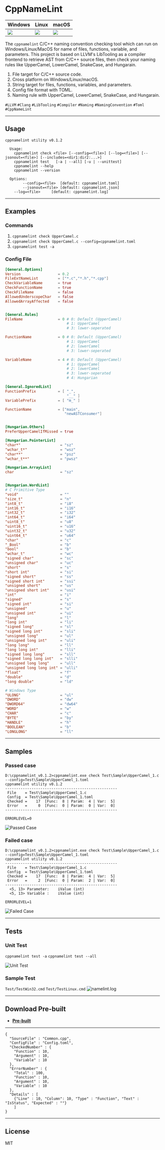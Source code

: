 # **CppNameLint**


| Windows | Linux | macOS |
|---------|-------|-------|
|![](https://dev.azure.com/CppNameLint/cpp-namelint/_apis/build/status/cpp-namelint?branchName=master&jobName=Windows) |![](https://dev.azure.com/CppNameLint/cpp-namelint/_apis/build/status/cpp-namelint?branchName=master&jobName=Linux)   | ![](https://dev.azure.com/CppNameLint/cpp-namelint/_apis/build/status/cpp-namelint?branchName=master&jobName=macOS)


The `cppnamelint` C/C++ naming convention checking tool which can run on Windows/Linux/MacOS for name of files, functions, variable, and parameters. This project is based on LLVM's LibTooling as a compiler frontend to retrieve AST from C/C++ source files, then check your naming rules like UpperCamel, LowerCamel, SnakeCase, and Hungarain.

1. File target for C/C++ source code.
1. Cross platform on Windows/Linux/macOS.
1. String target for files, functions, variables, and parameters.
1. Config file format with TOML.
1. Naming rule with UpperCamel, LowerCamel, SnakeCase, and Hungarain.


`#LLVM` `#Clang` `#LibTooling` `#Compiler` `#Naming` `#NamingConvention` `#Toml` `#CppNameLint`


----------

## **Usage**
```
cppnamelint utility v0.1.2

  Usage:
    cppnamelint check <file> [--config=<file>] [--log=<file>] [--jsonout=<file>] [--includes=<dir1:dir2:...>]
    cppnamelint test   [-a | --all] [-u | --unittest]
    cppnamelint --help
    cppnamelint --version

  Options:
        --config=<file>  [default: cppnamelint.toml]
        --jsonout=<file> [default: cppnamelint.json]
    --log=<file>     [default: cppnamelint.log]
```


----------

## **Examples**

### **Commands**

1. `cppnamelint check UpperCamel.c`
1. `cppnamelint check UpperCamel.c --config=cppnamelint.toml`
1. `cppnamelint test -a`

### **Config File**

```toml
[General.Options]
Version                 = 0.2
FileExtNameList         = ["*.c","*.h","*.cpp"]
CheckVariableName       = true
CheckFunctionName       = true
CheckFileName           = false
AllowedUnderscopeChar   = false
AllowedArrayAffected    = false


[General.Rules]
FileName                = 0 # 0: Default (UpperCamel)
                            # 1: UpperCamel
                            # 3: lower-seperated

FunctionName            = 0 # 0: Default (UpperCamel)
                            # 1: UpperCamel
                            # 2: lowerCamel
                            # 3: lower-seperated

VariableName            = 4 # 0: Default (UpperCamel)
                            # 1: UpperCamel
                            # 2: lowerCamel
                            # 3: lower-seperated
                            # 4: Hungarian

[General.IgnoredList]
FunctionPrefix          = [ "_",
                            "__" ]
VariablePrefix          = [ "m_" ]

FunctionName            = ["main",
                           "newASTConsumer"]


[Hungarian.Others]
PreferUpperCamelIfMissed = true

[Hungarian.PointerList]
"char*"                  = "sz"
"wchar_t*"               = "wsz"
"char**"                 = "psz"
"wchar_t**"              = "pwsz"

[Hungarian.ArrayList]
char                     = "sz"


[Hungarian.WordList]
# C Primitive Type
"void"                   = ""
"size_t"                 = "n"
"int8_t"                 = "i8"
"int16_t"                = "i16"
"int32_t"                = "i32"
"int64_t"                = "i64"
"uint8_t"                = "u8"
"uint16_t"               = "u16"
"uint32_t"               = "u32"
"uint64_t"               = "u64"
"char"                   = "c"
"_Bool"                  = "b"
"bool"                   = "b"
"wchar_t"                = "wc"
"signed char"            = "sc"
"unsigned char"          = "uc"
"short"                  = "s"
"short int"              = "si"
"signed short"           = "ss"
"signed short int"       = "ssi"
"unsigned short"         = "us"
"unsigned short int"     = "usi"
"int"                    = "i"
"signed"                 = "s"
"signed int"             = "si"
"unsigned"               = "u"
"unsigned int"           = "ui"
"long"                   = "l"
"long int"               = "li"
"signed long"            = "sl"
"signed long int"        = "sli"
"unsigned long"          = "ul"
"unsigned long int"      = "uli"
"long long"              = "ll"
"long long int"          = "lli"
"signed long long"       = "sll"
"signed long long int"   = "slli"
"unsigned long long"     = "ull"
"unsigned long long int" = "ulli"
"float"                  = "f"
"double"                 = "d"
"long double"            = "ld"

# Windows Type
"ULONG"                  = "ul"
"DWORD"                  = "dw"
"DWORD64"                = "dw64"
"WORD"                   = "w"
"CHAR"                   = "c"
"BYTE"                   = "by"
"HANDLE"                 = "h"
"BOOLEAN"                = "b"
"LONGLONG"               = "ll"
```

----------

## **Samples**

### **Passed case**

```shell
D:\cppnamelint_v0.1.2>cppnamelint.exe check Test\Sample\UpperCamel_1.c --config=Test\Sample\UpperCamel_1.toml
cppnamelint utility v0.1.2
---------------------------------------------------
 File    = Test\Sample\UpperCamel_1.c
 Config  = Test\Sample\UpperCamel_1.toml
 Checked =    17  [Func:  8 | Param:  4 | Var:  5]
 Error   =     0  [Func:  0 | Param:  0 | Var:  0]
---------------------------------------------------

ERRORLEVEL=0
```
  
![Passed Case](https://i.imgur.com/JmULdqR.png)

### **Failed case**

```shell
D:\cppnamelint_v0.1.2>cppnamelint.exe check Test\Sample\UpperCamel_1.c --config=Test\Sample\UpperCamel_1.toml
cppnamelint utility v0.1.2
---------------------------------------------------
 File    = Test\Sample\UpperCamel_1.c
 Config  = Test\Sample\UpperCamel_1.toml
 Checked =    17  [Func:  8 | Param:  4 | Var:  5]
 Error   =     2  [Func:  0 | Param:  2 | Var:  0]
---------------------------------------------------
  <5, 13> Parameter:    iValue (int)
  <5, 13> Variable :    iValue (int)

ERRORLEVEL=1
```
  
![Failed Case](https://i.imgur.com/YLWolw0.png)


----------

## **Tests**

### **Unit Test**

`cppnamelint test -a`
`cppnamelint test --all`

![Unit Test](https://i.imgur.com/a09h4Yg.png)


### **Sample Test**

`Test/TestWin32.cmd`
`Test/TestLinux.cmd`
![namelint.log](https://i.imgur.com/rEnoOs4.png)


----------

## **Download Pre-built**

- [**Pre-built**](https://github.com/dougpuob/cpp-namelint/releases)


----------


```
{
  "SourceFile" : "Common.cpp",
  "ConfigFile" : "Config.toml",
  "CheckedNumber" : {
    "Function" : 10,
    "Argument" : 10,
    "Variable" : 10
  },
  "ErrorNumber" : {
    "Total" : 100,
    "Function" : 10,
    "Argument" : 10,
    "Variable" : 10
  },
  "Details" : [
    {"Line" : 10, "Column": 10, "Type" : "Function", "Text" : "IsStatus", "Expected" : ""}
    ]
}
```


----------


## License
MIT
